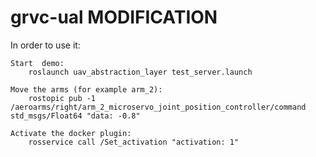 # grvc-ual MODIFICATION

In order to use it:

    Start  demo:
        roslaunch uav_abstraction_layer test_server.launch
        
    Move the arms (for example arm_2):
        rostopic pub -1 /aeroarms/right/arm_2_microservo_joint_position_controller/command std_msgs/Float64 "data: -0.8"
       
    Activate the docker plugin:
        rosservice call /Set_activation "activation: 1"
        


